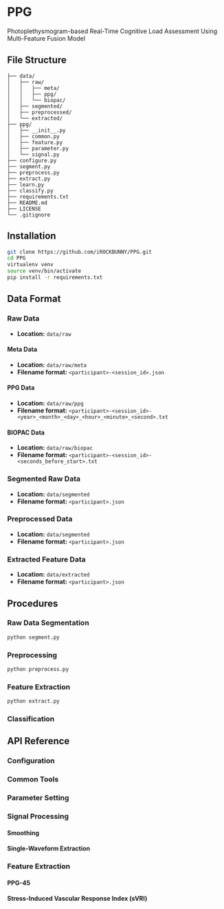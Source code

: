 # PPG
Photoplethysmogram-based Real-Time Cognitive Load Assessment Using Multi-Feature Fusion Model

## File Structure
```
├── data/
│   ├── raw/
│   │   ├── meta/
│   │   ├── ppg/
│   │   └── biopac/
│   ├── segmented/
│   ├── preprocessed/
│   └── extracted/
├── ppg/
│   ├── __init__.py
│   ├── common.py
│   ├── feature.py
│   ├── parameter.py
│   └── signal.py
├── configure.py
├── segment.py
├── preprocess.py
├── extract.py
├── learn.py
├── classify.py
├── requirements.txt
├── README.md
├── LICENSE
└── .gitignore
```

## Installation
```sh
git clone https://github.com/iROCKBUNNY/PPG.git
cd PPG
virtualenv venv
source venv/bin/activate
pip install -r requirements.txt
```

## Data Format
### Raw Data
- **Location:** `data/raw`

#### Meta Data
- **Location:** `data/raw/meta`
- **Filename format:** `<participant>-<session_id>.json`

#### PPG Data
- **Location:** `data/raw/ppg`
- **Filename format:** `<participant>-<session_id>-<year>_<month>_<day>_<hour>_<minute>_<second>.txt`

#### BIOPAC Data
- **Location:** `data/raw/biopac`
- **Filename format:** `<participant>-<session_id>-<seconds_before_start>.txt`

### Segmented Raw Data
- **Location:** `data/segmented`
- **Filename format:** `<participant>.json`

### Preprocessed Data
- **Location:** `data/segmented`
- **Filename format:** `<participant>.json`

### Extracted Feature Data
- **Location:** `data/extracted`
- **Filename format:** `<participant>.json`

## Procedures
### Raw Data Segmentation
```sh
python segment.py
```

### Preprocessing
```sh
python preprocess.py
```

### Feature Extraction
```sh
python extract.py
```

### Classification

## API Reference
### Configuration
### Common Tools
### Parameter Setting
### Signal Processing
#### Smoothing
#### Single-Waveform Extraction
### Feature Extraction
#### PPG-45
#### Stress-Induced Vascular Response Index (sVRI)

